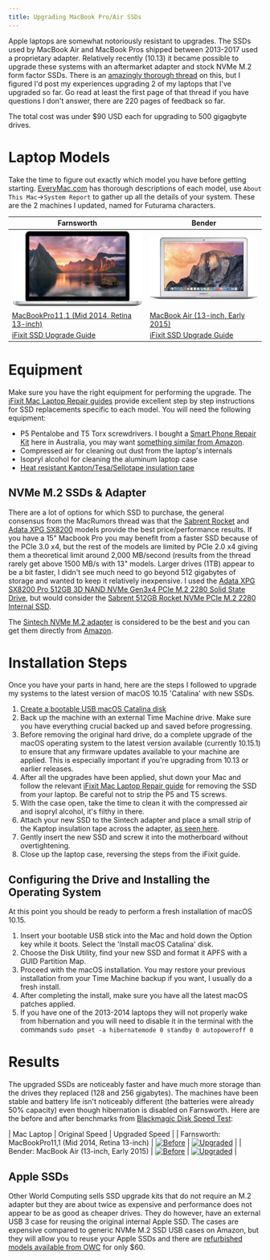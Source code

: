 ```yaml
---
title: Upgrading MacBook Pro/Air SSDs
---
```


Apple laptops are somewhat notoriously resistant to upgrades. The SSDs used by MacBook Air and MacBook Pros shipped between 2013-2017 used a proprietary adapter. Relatively recently (10.13) it became possible to upgrade these systems with an aftermarket adapter and stock NVMe M.2 form factor SSDs. There is an [amazingly thorough thread](https://forums.macrumors.com/threads/upgrading-2013-2014-macbook-pro-ssd-to-m-2-nvme.2034976/) on this, but I figured I'd post my experiences upgrading 2 of my laptops that I've upgraded so far. Go read at least the first page of that thread if you have questions I don't answer, there are 220 pages of feedback so far.

The total cost was under $90 USD each for upgrading to 500 gigagbyte drives.

# Laptop Models

Take the time to figure out exactly which model you have before getting starting. [EveryMac.com](https://everymac.com/) has thorough descriptions of each model, use `About This Mac`->`System Report` to gather up all the details of your system. These are the 2 machines I updated, named for Futurama characters.

| Farnsworth | Bender |
| ------------- | ------------- |
| <a href="https://everymac.com/systems/apple/macbook_pro/specs/macbook-pro-core-i5-2.8-13-mid-2014-retina-display-specs.html"><img src="/assets/apple-macbook-pro-13-2013.jpg"/></a> | <a href="https://everymac.com/systems/apple/macbook-air/specs/macbook-air-core-i7-2.2-13-early-2015-specs.html"><img src="/assets/apple-macbook-air-13-2015.jpg"/></a> |
| [MacBookPro11,1 (Mid 2014, Retina 13-inch)](https://everymac.com/systems/apple/macbook_pro/specs/macbook-pro-core-i5-2.8-13-mid-2014-retina-display-specs.html) | [MacBook Air (13-inch, Early 2015)](https://everymac.com/systems/apple/macbook-air/specs/macbook-air-core-i7-2.2-13-early-2015-specs.html) |
| [iFixit SSD Upgrade Guide](https://www.ifixit.com/Guide/MacBook+Pro+13-Inch+Retina+Display+Mid+2014+SSD+Replacement/27849) | [iFixit SSD Upgrade Guide](https://www.ifixit.com/Guide/MacBook+Air+13-Inch+Early+2015+SSD+Upgrade+to+NVMe/119755) |

# Equipment

Make sure you have the right equipment for performing the upgrade. The [iFixit Mac Laptop Repair guides](https://www.ifixit.com/Device/Mac_Laptop) provide excellent step by step instructions for SSD replacements specific to each model. You will need the following equipment:
* P5 Pentalobe and T5 Torx screwdrivers. I bought a [Smart Phone Repair Kit](https://www.bunnings.com.au/trojan-32-piece-smart-phone-repair-kit_p0096177) here in Australia, you may want [something similar from Amazon](https://amzn.to/33OqKte).
* Compressed air for cleaning out dust from the laptop's internals
* Isopryl alcohol for cleaning the aluminum laptop case
* [Heat resistant Kapton/Tesa/Sellotape insulation tape](https://amzn.to/2rzy79q)

## NVMe M.2 SSDs & Adapter

There are a lot of options for which SSD to purchase, the general consensus from the MacRumors thread was that the [Sabrent Rocket](https://amzn.to/2rwWK6D) and [Adata XPG SX8200](https://amzn.to/2KhtG9R) models provide the best price/performance results. If you have a 15" Macbook Pro you may benefit from a faster SSD because of the PCIe 3.0 x4, but the rest of the models are limited by PCIe 2.0 x4 giving them a theoretical limit around 2,000 MB/second (results from the thread rarely get above 1500 MB/s with 13" models. Larger drives (1TB) appear to be a bit faster, I didn't see much need to go beyond 512 gigabytes of storage and wanted to keep it relatively inexpensive. I used the [Adata XPG SX8200 Pro 512GB 3D NAND NVMe Gen3x4 PCIe M.2 2280 Solid State Drive](https://amzn.to/2KhtG9R), but would consider the [Sabrent 512GB Rocket NVMe PCIe M.2 2280 Internal SSD](https://amzn.to/2rwWK6D).

The [Sintech NVMe M.2 adapter](https://amzn.to/32CgDpO) is considered to be the best and you can get them directly from [Amazon](https://amzn.to/32CgDpO).

# Installation Steps

Once you have your parts in hand, here are the steps I followed to upgrade my systems to the latest version of macOS 10.15 'Catalina' with new SSDs.

1. [Create a bootable USB macOS Catalina disk](https://www.macworld.com/article/3442597/how-to-create-a-bootable-macos-catalina-installer-drive.html)
2. Back up the machine with an external Time Machine drive. Make sure you have everything crucial backed up and saved before progressing.
3. Before removing the original hard drive, do a complete upgrade of the macOS operating system to the latest version available (currently 10.15.1) to ensure that any firmware updates available to your machine are applied. This is especially important if you're upgrading from 10.13 or earlier releases.
4. After all the upgrades have been applied, shut down your Mac and follow the relevant [iFixit Mac Laptop Repair guide](https://www.ifixit.com/Device/Mac_Laptop) for removing the SSD from your laptop. Be careful not to strip the P5 and T5 screws.
5. With the case open, take the time to clean it with the compressed air and isopryl alcohol, it's filthy in there.
6. Attach your new SSD to the Sintech adapter and place a small strip of the Kaptop insulation tape across the adapter, [as seen here](/assets/DSC_0128.JPG).
7. Gently insert the new SSD and screw it into the motherboard without overtightening.
8. Close up the laptop case, reversing the steps from the iFixit guide.

## Configuring the Drive and Installing the Operating System

At this point you should be ready to perform a fresh installation of macOS 10.15.

1. Insert your bootable USB stick into the Mac and hold down the Option key while it boots. Select the 'Install macOS Catalina' disk.
2. Choose the Disk Utility, find your new SSD and format it APFS with a GUID Partition Map.
3. Proceed with the macOS installation. You may restore your previous installation from your Time Machine backup if you want, I usually do a fresh install.
4. After completing the install, make sure you have all the latest macOS patches applied.
5. If you have one of the 2013-2014 laptops they will not properly wake from hibernation and you will need to disable it in the terminal with the commands
   ```sudo pmset -a hibernatemode 0 standby 0 autopoweroff 0```

# Results

The upgraded SSDs are noticeably faster and have much more storage than the drives they replaced (128 and 256 gigabytes). The machines have been stable and battery life isn't noticeably different (the batteries were already 50% capacity) even though hibernation is disabled on Farnsworth. Here are the before and after benchmarks from [Blackmagic Disk Speed Test](https://apps.apple.com/au/app/blackmagic-disk-speed-test/id425264550):

| Mac Laptop | Original Speed | Upgraded Speed |
| Farnsworth: MacBookPro11,1 (Mid 2014, Retina 13-inch) | <a href="/assets/Farnsworth-DiskSpeedTest-original.png"><img src="/assets/Farnsworth-DiskSpeedTest-original.png" alt="Before" width="250" height="252"/></a> | <a href="/assets/Farnsworth-DiskSpeedTest-upgraded.png"><img src="/assets/Farnsworth-DiskSpeedTest-upgraded.png" alt="Upgraded" width="250" height="252"/></a> |
| Bender: MacBook Air (13-inch, Early 2015) | <a href="/assets/Bender-DiskSpeedTest-original.png"><img src="/assets/Bender-DiskSpeedTest-original.png" alt="Before" width="250" height="252"/></a> | <a href="/assets/Bender-DiskSpeedTest-upgraded.png"><img src="/assets/Bender-DiskSpeedTest-upgraded.png" alt="Upgraded" width="250" height="252"/></a> |

## Apple SSDs

Other World Computing sells SSD upgrade kits that do not require an M.2 adapter but they are about twice as expensive and performance does not appear to be as good as cheaper drives. They do however, have an external USB 3 case for reusing the original internal Apple SSD. The cases are expensive compared to generic NVMe M.2 SSD USB cases on Amazon, but they will allow you to reuse your Apple SSDs and there are [refurbished models available from OWC](https://eshop.macsales.com/item/OWC/MAU3ENPRPCIU/) for only $60.
